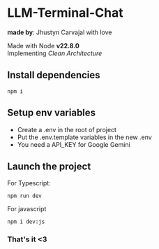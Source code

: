 # LLM-Terminal-Chat

**made by**: Jhustyn Carvajal with love 

Made with Node **v22.8.0** <br>
Implementing *Clean Architecture*

## Install dependencies

```
npm i 
```

## Setup env variables 

- Create a .env in the root of project
- Put the .env.template variables in the new .env 
- You need a API_KEY for Google Gemini 

## Launch the project


For Typescript:
```
npm run dev 
```

For javascript
```
npm i dev:js 
```
 
### That's it <3